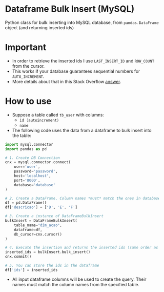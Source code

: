 # Dataframe Bulk Insert (MySQL)
Python class for bulk inserting into MySQL database, from `pandas.DataFrame` object (and returning inserted ids)

# Important
- In order to retrieve the inserted ids I use `LAST_INSERT_ID` and `ROW_COUNT` from the cursor.
- This works if your database guarantees sequential numbers for `AUTO_INCREMENT`.
- More details about that in this Stack Overflow [answer](https://stackoverflow.com/a/16592867).

# How to use

- Suppose a table called `tb_user` with columns:
    - `id (autoincrement)`
    - `name`
- The following code uses the data from a dataframe to bulk insert into the table:

```python
import mysql.connector
import pandas as pd

# 1. Create DB Connection
cnx = mysql.connector.connect(
    user='user', 
    password='password',
    host='localhost',
    port='8000',
    database='database'
)

# 2. Create a DataFrame. Column names *must* match the ones in database.
df = pd.DataFrame()
df['descricao'] = ['D', 'E', 'F']

# 3. Create a instance of DataFrameBulkInsert
bulkInsert = DataFrameBulkInsert(
    table_name="dim_acao", 
    dataframe=df,
    db_cursor=cnx.cursor()
)

# 4. Execute the insertion and returns the inserted ids (same order as dataframe)
inserted_ids = bulkInsert.bulk_insert()
cnx.commit()

# 5. You can store the ids in the dataframe
df['ids'] = inserted_ids
```
- All input dataframe columns will be used to create the query. Their names must match the column names from the specified table.
